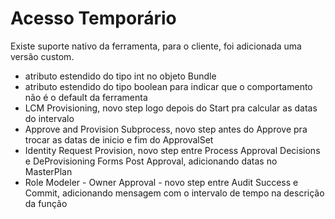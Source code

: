 # Acesso Temporário

Existe suporte nativo da ferramenta, para o cliente, foi adicionada uma versão custom.

* atributo estendido do tipo int no objeto Bundle
* atributo estendido do tipo boolean para indicar que o comportamento não é o default da ferramenta
* LCM Provisioning, novo step logo depois do Start pra calcular as datas do intervalo
* Approve and Provision Subprocess, novo step antes do Approve pra trocar as datas de inicio e fim do ApprovalSet
* Identity Request Provision, novo step entre Process Approval Decisions e DeProvisioning Forms Post Approval, adicionando datas no MasterPlan
* Role Modeler - Owner Approval - novo step entre Audit Success e Commit, adicionando mensagem com o intervalo de tempo na descrição da função
